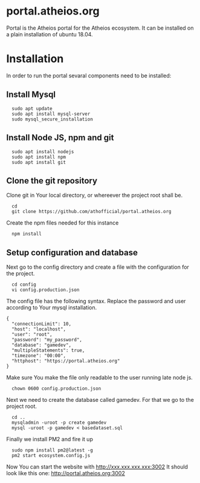 # portal.atheios.org
Portal is the Atheios portal for the Atheios ecosystem. It can be installed on a plain installation of ubuntu 18.04.

# Installation
In order to run the portal sevaral components need to be installed:

## Install Mysql
```
  sudo apt update
  sudo apt install mysql-server
  sudo mysql_secure_installation 
```  

## Install Node JS, npm and git
```
  sudo apt install nodejs
  sudo apt install npm
  sudo apt install git
```  

## Clone the git repository
Clone git in Your local directory, or whereever the project root shall be.
```
  cd
  git clone https://github.com/athofficial/portal.atheios.org
```

Create the npm files needed for this instance
```
  npm install
```


## Setup configuration and database
Next go to the config directory and create a file with the configuration for the project.
```
  cd config
  vi config.production.json
```

The config file has the following syntax. Replace the password and user according to Your mysql installation.
```
{
  "connectionLimit": 10,
  "host": "localhost",
  "user": "root",
  "password": "my_password",
  "database": "gamedev",
  "multipleStatements": true,
  "timezone": "00:00",
  "httphost": "https://portal.atheios.org"
}
```

Make sure You make the file only readable to the user running late node js.
```
  chown 0600 config.production.json
```

Next we need to create the database called gamedev. For that we go to the project root.
```
  cd ..
  mysqladmin -uroot -p create gamedev
  mysql -uroot -p gamedev < basedataset.sql
```

Finally we install PM2 and fire it up
```
  sudo npm install pm2@latest -g
  pm2 start ecosystem.config.js 
```

Now You can start the website with http://xxx.xxx.xxx.xxx:3002
It should look like this one: http://portal.atheios.org:3002


